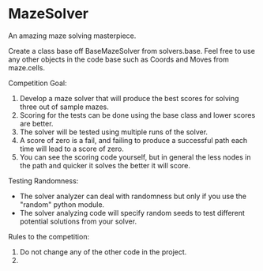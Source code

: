 # MazeSolver
An amazing maze solving masterpiece.

Create a class base off BaseMazeSolver from solvers.base.
Feel free to use any other objects in the code base such
as Coords and Moves from maze.cells.

Competition Goal:
1) Develop a maze solver that will produce the best scores 
for solving three out of sample mazes.
2) Scoring for the tests can be done using the base class
and lower scores are better.
3) The solver will be tested using multiple runs of the solver.
4) A score of zero is a fail, and failing to produce a successful
path each time will lead to a score of zero.
5) You can see the scoring code yourself, but in general 
the less nodes in the path and quicker it solves the better
it will score.

Testing Randomness:
- The solver analyzer can deal with randomness but only if
you use the "random" python module.
- The solver analyzing code will specify random seeds to
test different potential solutions from your solver.

Rules to the competition:
1) Do not change any of the other code in the project.
2) 